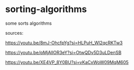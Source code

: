# sorting-algorithms
some sorts algorithms

sources:

https://youtu.be/8mJ-OhcfpYg?si=HLPuH_Wl2qcRKTw3

https://youtu.be/pMjAllOR3eY?si=OtwQDv5D3uLDenSB

https://youtu.be/XE4VP_8Y0BU?si=vKaCxWoW09MqM605
